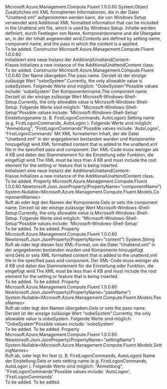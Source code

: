 <Type Name="AdditionalUnattendContent" FullName="Microsoft.Azure.Management.Compute.Fluent.Models.AdditionalUnattendContent">
  <TypeSignature Language="C#" Value="public class AdditionalUnattendContent" />
  <TypeSignature Language="ILAsm" Value=".class public auto ansi beforefieldinit AdditionalUnattendContent extends System.Object" />
  <TypeSignature Language="DocId" Value="T:Microsoft.Azure.Management.Compute.Fluent.Models.AdditionalUnattendContent" />
  <TypeSignature Language="VB.NET" Value="Public Class AdditionalUnattendContent" />
  <TypeSignature Language="F#" Value="type AdditionalUnattendContent = class" />
  <AssemblyInfo>
    <AssemblyName>Microsoft.Azure.Management.Compute.Fluent</AssemblyName>
    <AssemblyVersion>1.0.0.60</AssemblyVersion>
  </AssemblyInfo>
  <Base>
    <BaseTypeName>System.Object</BaseTypeName>
  </Base>
  <Interfaces />
  <Docs>
    <summary>
            <span data-ttu-id="96341-101">Zusätzliches mit XML formatierten Informationen, die in der Datei "Unattend.xml" aufgenommen werden kann, die von Windows Setup verwendet wird.</span><span class="sxs-lookup"><span data-stu-id="96341-101">Additional XML formatted information that can be included in the Unattend.xml file, which is used by Windows Setup.</span></span> <span data-ttu-id="96341-102">Inhalte werden definiert, durch Festlegen von Name, Komponentenname und die Übergabe an, in der der Inhalt angewendet wird.</span><span class="sxs-lookup"><span data-stu-id="96341-102">Contents are defined by setting name, component name, and the pass in which the content is a applied.</span></span>
            </summary>
    <remarks>To be added.</remarks>
  </Docs>
  <Members>
    <Member MemberName=".ctor">
      <MemberSignature Language="C#" Value="public AdditionalUnattendContent ();" />
      <MemberSignature Language="ILAsm" Value=".method public hidebysig specialname rtspecialname instance void .ctor() cil managed" />
      <MemberSignature Language="DocId" Value="M:Microsoft.Azure.Management.Compute.Fluent.Models.AdditionalUnattendContent.#ctor" />
      <MemberSignature Language="VB.NET" Value="Public Sub New ()" />
      <MemberType>Constructor</MemberType>
      <AssemblyInfo>
        <AssemblyName>Microsoft.Azure.Management.Compute.Fluent</AssemblyName>
        <AssemblyVersion>1.0.0.60</AssemblyVersion>
      </AssemblyInfo>
      <Parameters />
      <Docs>
        <summary>
            <span data-ttu-id="96341-103">Initialisiert eine neue Instanz der AdditionalUnattendContent-Klasse.</span><span class="sxs-lookup"><span data-stu-id="96341-103">Initializes a new instance of the AdditionalUnattendContent class.</span></span>
            </summary>
        <remarks>To be added.</remarks>
      </Docs>
    </Member>
    <Member MemberName=".ctor">
      <MemberSignature Language="C#" Value="public AdditionalUnattendContent (Nullable&lt;Microsoft.Azure.Management.Compute.Fluent.Models.PassNames&gt; passName = null, Nullable&lt;Microsoft.Azure.Management.Compute.Fluent.Models.ComponentNames&gt; componentName = null, Nullable&lt;Microsoft.Azure.Management.Compute.Fluent.Models.SettingNames&gt; settingName = null, string content = null);" />
      <MemberSignature Language="ILAsm" Value=".method public hidebysig specialname rtspecialname instance void .ctor(valuetype System.Nullable`1&lt;valuetype Microsoft.Azure.Management.Compute.Fluent.Models.PassNames&gt; passName, valuetype System.Nullable`1&lt;valuetype Microsoft.Azure.Management.Compute.Fluent.Models.ComponentNames&gt; componentName, valuetype System.Nullable`1&lt;valuetype Microsoft.Azure.Management.Compute.Fluent.Models.SettingNames&gt; settingName, string content) cil managed" />
      <MemberSignature Language="DocId" Value="M:Microsoft.Azure.Management.Compute.Fluent.Models.AdditionalUnattendContent.#ctor(System.Nullable{Microsoft.Azure.Management.Compute.Fluent.Models.PassNames},System.Nullable{Microsoft.Azure.Management.Compute.Fluent.Models.ComponentNames},System.Nullable{Microsoft.Azure.Management.Compute.Fluent.Models.SettingNames},System.String)" />
      <MemberSignature Language="VB.NET" Value="Public Sub New (Optional passName As Nullable(Of PassNames) = null, Optional componentName As Nullable(Of ComponentNames) = null, Optional settingName As Nullable(Of SettingNames) = null, Optional content As String = null)" />
      <MemberSignature Language="F#" Value="new Microsoft.Azure.Management.Compute.Fluent.Models.AdditionalUnattendContent : Nullable&lt;Microsoft.Azure.Management.Compute.Fluent.Models.PassNames&gt; * Nullable&lt;Microsoft.Azure.Management.Compute.Fluent.Models.ComponentNames&gt; * Nullable&lt;Microsoft.Azure.Management.Compute.Fluent.Models.SettingNames&gt; * string -&gt; Microsoft.Azure.Management.Compute.Fluent.Models.AdditionalUnattendContent" Usage="new Microsoft.Azure.Management.Compute.Fluent.Models.AdditionalUnattendContent (passName, componentName, settingName, content)" />
      <MemberType>Constructor</MemberType>
      <AssemblyInfo>
        <AssemblyName>Microsoft.Azure.Management.Compute.Fluent</AssemblyName>
        <AssemblyVersion>1.0.0.60</AssemblyVersion>
      </AssemblyInfo>
      <Parameters>
        <Parameter Name="passName" Type="System.Nullable&lt;Microsoft.Azure.Management.Compute.Fluent.Models.PassNames&gt;" />
        <Parameter Name="componentName" Type="System.Nullable&lt;Microsoft.Azure.Management.Compute.Fluent.Models.ComponentNames&gt;" />
        <Parameter Name="settingName" Type="System.Nullable&lt;Microsoft.Azure.Management.Compute.Fluent.Models.SettingNames&gt;" />
        <Parameter Name="content" Type="System.String" />
      </Parameters>
      <Docs>
        <param name="passName"><span data-ttu-id="96341-104">Der Name übergeben.</span><span class="sxs-lookup"><span data-stu-id="96341-104">The pass name.</span></span> <span data-ttu-id="96341-105">Derzeit ist der einzige zulässige Wert "oobeSystem".</span><span class="sxs-lookup"><span data-stu-id="96341-105">Currently, the only allowable value is oobeSystem.</span></span> <span data-ttu-id="96341-106">Folgende Werte sind möglich: "OobeSystem"</span><span class="sxs-lookup"><span data-stu-id="96341-106">Possible values include: 'oobeSystem'</span></span></param>
        <param name="componentName"><span data-ttu-id="96341-107">Der Komponentenname.</span><span class="sxs-lookup"><span data-stu-id="96341-107">The component name.</span></span> <span data-ttu-id="96341-108">Derzeit ist der einzige zulässige Wert Microsoft-Windows-Shell-Setup.</span><span class="sxs-lookup"><span data-stu-id="96341-108">Currently, the only allowable value is Microsoft-Windows-Shell-Setup.</span></span> <span data-ttu-id="96341-109">Folgende Werte sind möglich: "Microsoft-Windows-Shell-Setup"</span><span class="sxs-lookup"><span data-stu-id="96341-109">Possible values include: 'Microsoft-Windows-Shell-Setup'</span></span></param>
        <param name="settingName"><span data-ttu-id="96341-110">Einstellungsname (z. B. FirstLogonCommands, AutoLogon).</span><span class="sxs-lookup"><span data-stu-id="96341-110">Setting name (e.g. FirstLogonCommands, AutoLogon ).</span></span> <span data-ttu-id="96341-111">Folgende Werte sind möglich: "Anmeldung", "FirstLogonCommands"</span><span class="sxs-lookup"><span data-stu-id="96341-111">Possible values include: 'AutoLogon', 'FirstLogonCommands'</span></span></param>
        <param name="content"><span data-ttu-id="96341-112">Mit XML formatierten Inhalt, der die Datei "Unattend.xml" in der angegebenen bestanden wurden und Komponente hinzugefügt wird.</span><span class="sxs-lookup"><span data-stu-id="96341-112">XML formatted content that is added to the unattend.xml file in the specified pass and component.</span></span> <span data-ttu-id="96341-113">Der XML-Code muss weniger als 4 KB und dabei das Stammelement für die Einstellung oder Funktion, die eingefügt wird.</span><span class="sxs-lookup"><span data-stu-id="96341-113">The XML must be less than 4 KB and must include the root element for the setting or feature that is being inserted.</span></span></param>
        <summary>
            <span data-ttu-id="96341-114">Initialisiert eine neue Instanz der AdditionalUnattendContent-Klasse.</span><span class="sxs-lookup"><span data-stu-id="96341-114">Initializes a new instance of the AdditionalUnattendContent class.</span></span>
            </summary>
        <remarks>To be added.</remarks>
      </Docs>
    </Member>
    <Member MemberName="ComponentName">
      <MemberSignature Language="C#" Value="public Nullable&lt;Microsoft.Azure.Management.Compute.Fluent.Models.ComponentNames&gt; ComponentName { get; set; }" />
      <MemberSignature Language="ILAsm" Value=".property instance valuetype System.Nullable`1&lt;valuetype Microsoft.Azure.Management.Compute.Fluent.Models.ComponentNames&gt; ComponentName" />
      <MemberSignature Language="DocId" Value="P:Microsoft.Azure.Management.Compute.Fluent.Models.AdditionalUnattendContent.ComponentName" />
      <MemberSignature Language="VB.NET" Value="Public Property ComponentName As Nullable(Of ComponentNames)" />
      <MemberSignature Language="F#" Value="member this.ComponentName : Nullable&lt;Microsoft.Azure.Management.Compute.Fluent.Models.ComponentNames&gt; with get, set" Usage="Microsoft.Azure.Management.Compute.Fluent.Models.AdditionalUnattendContent.ComponentName" />
      <MemberType>Property</MemberType>
      <AssemblyInfo>
        <AssemblyName>Microsoft.Azure.Management.Compute.Fluent</AssemblyName>
        <AssemblyVersion>1.0.0.60</AssemblyVersion>
      </AssemblyInfo>
      <Attributes>
        <Attribute>
          <AttributeName>Newtonsoft.Json.JsonProperty(PropertyName="componentName")</AttributeName>
        </Attribute>
      </Attributes>
      <ReturnValue>
        <ReturnType>System.Nullable&lt;Microsoft.Azure.Management.Compute.Fluent.Models.ComponentNames&gt;</ReturnType>
      </ReturnValue>
      <Docs>
        <summary>
            <span data-ttu-id="96341-115">Ruft ab oder legt den Namen der Komponente.</span><span class="sxs-lookup"><span data-stu-id="96341-115">Gets or sets the component name.</span></span> <span data-ttu-id="96341-116">Derzeit ist der einzige zulässige Wert Microsoft-Windows-Shell-Setup.</span><span class="sxs-lookup"><span data-stu-id="96341-116">Currently, the only allowable value is Microsoft-Windows-Shell-Setup.</span></span> <span data-ttu-id="96341-117">Folgende Werte sind möglich: "Microsoft-Windows-Shell-Setup"</span><span class="sxs-lookup"><span data-stu-id="96341-117">Possible values include: 'Microsoft-Windows-Shell-Setup'</span></span>
            </summary>
        <value>To be added.</value>
        <remarks>To be added.</remarks>
      </Docs>
    </Member>
    <Member MemberName="Content">
      <MemberSignature Language="C#" Value="public string Content { get; set; }" />
      <MemberSignature Language="ILAsm" Value=".property instance string Content" />
      <MemberSignature Language="DocId" Value="P:Microsoft.Azure.Management.Compute.Fluent.Models.AdditionalUnattendContent.Content" />
      <MemberSignature Language="VB.NET" Value="Public Property Content As String" />
      <MemberSignature Language="F#" Value="member this.Content : string with get, set" Usage="Microsoft.Azure.Management.Compute.Fluent.Models.AdditionalUnattendContent.Content" />
      <MemberType>Property</MemberType>
      <AssemblyInfo>
        <AssemblyName>Microsoft.Azure.Management.Compute.Fluent</AssemblyName>
        <AssemblyVersion>1.0.0.60</AssemblyVersion>
      </AssemblyInfo>
      <Attributes>
        <Attribute>
          <AttributeName>Newtonsoft.Json.JsonProperty(PropertyName="content")</AttributeName>
        </Attribute>
      </Attributes>
      <ReturnValue>
        <ReturnType>System.String</ReturnType>
      </ReturnValue>
      <Docs>
        <summary>
            <span data-ttu-id="96341-118">Ruft ab oder legt diesen fest XML-Format, um die Datei "Unattend.xml" in der angegebenen bestanden wurden und Komponente hinzugefügt wird.</span><span class="sxs-lookup"><span data-stu-id="96341-118">Gets or sets XML formatted content that is added to the unattend.xml file in the specified pass and component.</span></span> <span data-ttu-id="96341-119">Der XML-Code muss weniger als 4 KB und dabei das Stammelement für die Einstellung oder Funktion, die eingefügt wird.</span><span class="sxs-lookup"><span data-stu-id="96341-119">The XML must be less than 4 KB and must include the root element for the setting or feature that is being inserted.</span></span>
            </summary>
        <value>To be added.</value>
        <remarks>To be added.</remarks>
      </Docs>
    </Member>
    <Member MemberName="PassName">
      <MemberSignature Language="C#" Value="public Nullable&lt;Microsoft.Azure.Management.Compute.Fluent.Models.PassNames&gt; PassName { get; set; }" />
      <MemberSignature Language="ILAsm" Value=".property instance valuetype System.Nullable`1&lt;valuetype Microsoft.Azure.Management.Compute.Fluent.Models.PassNames&gt; PassName" />
      <MemberSignature Language="DocId" Value="P:Microsoft.Azure.Management.Compute.Fluent.Models.AdditionalUnattendContent.PassName" />
      <MemberSignature Language="VB.NET" Value="Public Property PassName As Nullable(Of PassNames)" />
      <MemberSignature Language="F#" Value="member this.PassName : Nullable&lt;Microsoft.Azure.Management.Compute.Fluent.Models.PassNames&gt; with get, set" Usage="Microsoft.Azure.Management.Compute.Fluent.Models.AdditionalUnattendContent.PassName" />
      <MemberType>Property</MemberType>
      <AssemblyInfo>
        <AssemblyName>Microsoft.Azure.Management.Compute.Fluent</AssemblyName>
        <AssemblyVersion>1.0.0.60</AssemblyVersion>
      </AssemblyInfo>
      <Attributes>
        <Attribute>
          <AttributeName>Newtonsoft.Json.JsonProperty(PropertyName="passName")</AttributeName>
        </Attribute>
      </Attributes>
      <ReturnValue>
        <ReturnType>System.Nullable&lt;Microsoft.Azure.Management.Compute.Fluent.Models.PassNames&gt;</ReturnType>
      </ReturnValue>
      <Docs>
        <summary>
            <span data-ttu-id="96341-120">Ruft ab oder legt den Namen übergeben.</span><span class="sxs-lookup"><span data-stu-id="96341-120">Gets or sets the pass name.</span></span> <span data-ttu-id="96341-121">Derzeit ist der einzige zulässige Wert "oobeSystem".</span><span class="sxs-lookup"><span data-stu-id="96341-121">Currently, the only allowable value is oobeSystem.</span></span> <span data-ttu-id="96341-122">Folgende Werte sind möglich: "OobeSystem"</span><span class="sxs-lookup"><span data-stu-id="96341-122">Possible values include: 'oobeSystem'</span></span>
            </summary>
        <value>To be added.</value>
        <remarks>To be added.</remarks>
      </Docs>
    </Member>
    <Member MemberName="SettingName">
      <MemberSignature Language="C#" Value="public Nullable&lt;Microsoft.Azure.Management.Compute.Fluent.Models.SettingNames&gt; SettingName { get; set; }" />
      <MemberSignature Language="ILAsm" Value=".property instance valuetype System.Nullable`1&lt;valuetype Microsoft.Azure.Management.Compute.Fluent.Models.SettingNames&gt; SettingName" />
      <MemberSignature Language="DocId" Value="P:Microsoft.Azure.Management.Compute.Fluent.Models.AdditionalUnattendContent.SettingName" />
      <MemberSignature Language="VB.NET" Value="Public Property SettingName As Nullable(Of SettingNames)" />
      <MemberSignature Language="F#" Value="member this.SettingName : Nullable&lt;Microsoft.Azure.Management.Compute.Fluent.Models.SettingNames&gt; with get, set" Usage="Microsoft.Azure.Management.Compute.Fluent.Models.AdditionalUnattendContent.SettingName" />
      <MemberType>Property</MemberType>
      <AssemblyInfo>
        <AssemblyName>Microsoft.Azure.Management.Compute.Fluent</AssemblyName>
        <AssemblyVersion>1.0.0.60</AssemblyVersion>
      </AssemblyInfo>
      <Attributes>
        <Attribute>
          <AttributeName>Newtonsoft.Json.JsonProperty(PropertyName="settingName")</AttributeName>
        </Attribute>
      </Attributes>
      <ReturnValue>
        <ReturnType>System.Nullable&lt;Microsoft.Azure.Management.Compute.Fluent.Models.SettingNames&gt;</ReturnType>
      </ReturnValue>
      <Docs>
        <summary>
            <span data-ttu-id="96341-123">Ruft ab, oder legt ihn fest (z. B. FirstLogonCommands, AutoLogon) Name der Einstellung.</span><span class="sxs-lookup"><span data-stu-id="96341-123">Gets or sets setting name (e.g. FirstLogonCommands, AutoLogon ).</span></span>
            <span data-ttu-id="96341-124">Folgende Werte sind möglich: "Anmeldung", "FirstLogonCommands"</span><span class="sxs-lookup"><span data-stu-id="96341-124">Possible values include: 'AutoLogon', 'FirstLogonCommands'</span></span>
            </summary>
        <value>To be added.</value>
        <remarks>To be added.</remarks>
      </Docs>
    </Member>
  </Members>
</Type>
